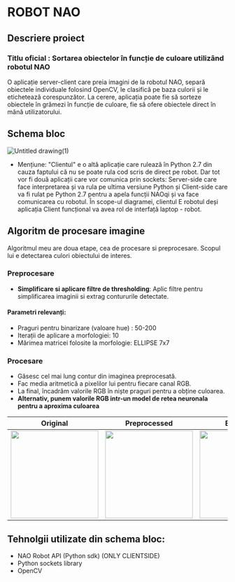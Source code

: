 # ROBOT NAO 

## Descriere proiect

### Titlu oficial : Sortarea obiectelor în funcție de culoare utilizând robotul NAO

O aplicație server-client care preia imagini de la robotul NAO, separă obiectele individuale folosind OpenCV, le clasifică pe baza culorii și le etichetează corespunzător. La cerere, aplicația poate fie să sorteze obiectele în grămezi în funcție de culoare, fie să ofere obiectele direct în mână utilizatorului.

## Schema bloc
![Untitled drawing(1)](https://github.com/user-attachments/assets/7a2a1243-8bba-4fcb-ae83-39dca016481d)

* Mențiune: "Clientul" e o altă aplicație care rulează în Python 2.7 din cauza faptului că nu se poate rula cod scris de direct pe robot. Dar tot vor fi două aplicații care vor comunica prin sockets: Server-side care face interpretarea și va rula pe ultima versiune Python și Client-side care va fi rulat pe Python 2.7 pentru a apela funcții NAOqi și va face comunicarea cu robotul. În scope-ul diagramei, clientul E robotul deși aplicația Client funcțional va avea rol de interfață laptop - robot.

## Algoritm de procesare imagine

Algoritmul meu are doua etape, cea de procesare si preprocesare. Scopul lui e detectarea culori obiectului de interes.

### **Preprocesare**

- **Simplificare si aplicare filtre de thresholding**: Aplic filtre pentru simplificarea imaginii si extrag contururile detectate.


#### Parametri relevanți:
- Praguri pentru binarizare (valoare hue) : 50-200
- Iterații de aplicare a morfologiei: 10
- Mărimea matricei folosite la morfologie: ELLIPSE 7x7

### **Procesare**

- Găsesc cel mai lung contur din imaginea preprocesată.
- Fac media aritmetică a pixelilor lui pentru fiecare canal RGB.
- La final, încadrăm valorile RGB în niște praguri pentru a obține culoarea.
- **Alternativ, punem valorile RGB intr-un model de retea neuronala pentru a aproxima culoarea** 

Original                   |  Preprocessed              |  End Result
:-------------------------:|:-------------------------:|:-------------------------:
<img src="https://github.com/user-attachments/assets/971a561d-fc86-494e-a6ce-d7271e40c051" width="200"/> | <img src="https://github.com/user-attachments/assets/5e8c1f73-6393-44fe-8024-5fedf6355203" width="200"/> | <img src="https://github.com/user-attachments/assets/4b37fdb9-43a0-4820-b8f3-f18dd7547182" width="200"/>


## Tehnolgii utilizate din schema bloc:

* NAO Robot API (Python sdk) (ONLY CLIENTSIDE)
* Python sockets library 
* OpenCV



